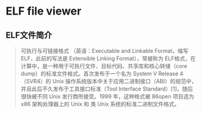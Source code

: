 # ELF file viewer
## ELF文件简介
>可执行与可链接格式 （英语：Executable and Linkable Format，缩写 ELF，此前的写法是 Extensible Linking Format），常被称为 ELF格式，在计算中，是一种用于可执行文件、目标代码、共享库和核心转储（core dump）的标准文件格式。首次发布于一个名为 System V Release 4（SVR4）的 Unix 操作系统版本中关于应用二进制接口（ABI）的规范中，并且此后不久发布于工具接口标准（Tool Interface Standard）[1]，随后很快被不同 Unix 发行商所接受。1999 年，这种格式被 86open 项目选为 x86 架构处理器上的 Unix 和 类 Unix 系统的标准二进制文件格式。